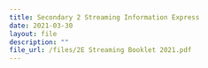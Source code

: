 ```yaml
---
title: Secondary 2 Streaming Information Express
date: 2021-03-30
layout: file
description: ""
file_url: /files/2E Streaming Booklet 2021.pdf
---
```

